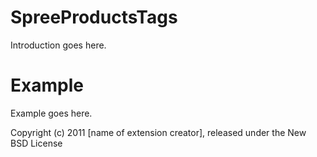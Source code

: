 SpreeProductsTags
=================

Introduction goes here.


Example
=======

Example goes here.


Copyright (c) 2011 [name of extension creator], released under the New BSD License

